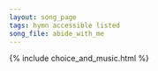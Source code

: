 ```yaml
---
layout: song_page
tags: hymn accessible listed
song_file: abide_with_me
---
```


{% include choice_and_music.html %}
